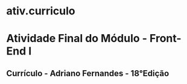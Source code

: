 # ativ.curriculo
<h1>Atividade Final do Módulo - Front-End I</h1>
<h2>Currículo - Adriano Fernandes - 18°Edição</h2>
